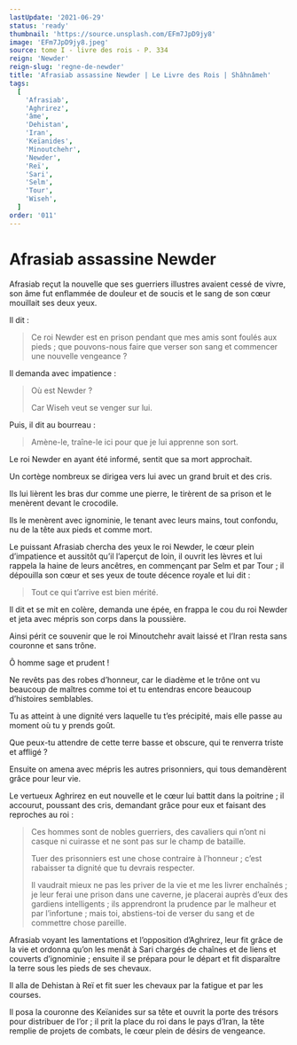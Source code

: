 ```yaml
---
lastUpdate: '2021-06-29'
status: 'ready'
thumbnail: 'https://source.unsplash.com/EFm7JpD9jy8'
image: 'EFm7JpD9jy8.jpeg'
source: tome I - livre des rois - P. 334
reign: 'Newder'
reign-slug: 'regne-de-newder'
title: 'Afrasiab assassine Newder | Le Livre des Rois | Shâhnâmeh'
tags:
  [
    'Afrasiab',
    'Aghrirez',
    'âme',
    'Dehistan',
    'Iran',
    'Keïanides',
    'Minoutchehr',
    'Newder',
    'Reï',
    'Sari',
    'Selm',
    'Tour',
    'Wiseh',
  ]
order: '011'
---
```


# Afrasiab assassine Newder

Afrasiab reçut la nouvelle que ses guerriers illustres avaient cessé de vivre, son âme fut enflammée de douleur et de soucis et le sang de son cœur mouillait ses deux yeux.

Il dit :

> Ce roi Newder est en prison pendant que mes amis sont foulés aux pieds ; que pouvons-nous faire que verser son sang et commencer une nouvelle vengeance ?

Il demanda avec impatience :

> Où est Newder ?
>
> Car Wiseh veut se venger sur lui.

Puis, il dit au bourreau :

> Amène-le, traîne-le ici pour que je lui apprenne son sort.

Le roi Newder en ayant été informé, sentit que sa mort approchait.

Un cortège nombreux se dirigea vers lui avec un grand bruit et des cris.

Ils lui lièrent les bras dur comme une pierre, le tirèrent de sa prison et le menèrent devant le crocodile.

Ils le menèrent avec ignominie, le tenant avec leurs mains, tout confondu, nu de la tête aux pieds et comme mort.

Le puissant Afrasiab chercha des yeux le roi Newder, le cœur plein d’impatience et aussitôt qu’il l’aperçut de loin, il ouvrit les lèvres et lui rappela la haine de leurs ancêtres, en commençant par Selm et par Tour ; il dépouilla son cœur et ses yeux de toute décence royale et lui dit :

> Tout ce qui t’arrive est bien mérité.

Il dit et se mit en colère, demanda une épée, en frappa le cou du roi Newder et jeta avec mépris son corps dans la poussière.

Ainsi périt ce souvenir que le roi Minoutchehr avait laissé et l’Iran resta sans couronne et sans trône.

Ô homme sage et prudent !

Ne revêts pas des robes d’honneur, car le diadème et le trône ont vu beaucoup de maîtres comme toi et tu entendras encore beaucoup d’histoires semblables.

Tu as atteint à une dignité vers laquelle tu t’es précipité, mais elle passe au moment où tu y prends goût.

Que peux-tu attendre de cette terre basse et obscure, qui te renverra triste et affligé ?

Ensuite on amena avec mépris les autres prisonniers, qui tous demandèrent grâce pour leur vie.

Le vertueux Aghrirez en eut nouvelle et le cœur lui battit dans la poitrine ; il accourut, poussant des cris, demandant grâce pour eux et faisant des reproches au roi :

> Ces hommes sont de nobles guerriers, des cavaliers qui n’ont ni casque ni cuirasse et ne sont pas sur le champ de bataille.
>
> Tuer des prisonniers est une chose contraire à l’honneur ; c’est rabaisser ta dignité que tu devrais respecter.
>
> Il vaudrait mieux ne pas les priver de la vie et me les livrer enchaînés ; je leur ferai une prison dans une caverne, je placerai auprès d’eux des gardiens intelligents ; ils apprendront la prudence par le malheur et par l’infortune ; mais toi, abstiens-toi de verser du sang et de commettre chose pareille.

Afrasiab voyant les lamentations et l’opposition d’Aghrirez, leur fit grâce de la vie et ordonna qu’on les menât à Sari chargés de chaînes et de liens et couverts d’ignominie ; ensuite il se prépara pour le départ et fit disparaître la terre sous les pieds de ses chevaux.

Il alla de Dehistan à Reï et fit suer les chevaux par la fatigue et par les courses.

Il posa la couronne des Keïanides sur sa tête et ouvrit la porte des trésors pour distribuer de l’or ; il prit la place du roi dans le pays d’Iran, la tête remplie de projets de combats, le cœur plein de désirs de vengeance.
